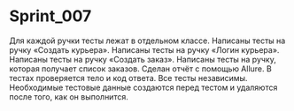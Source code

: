 ﻿# Sprint_007

 Для каждой ручки тесты лежат в отдельном классе.
Написаны тесты на ручку «Создать курьера».
Написаны тесты на ручку «Логин курьера».
Написаны тесты на ручку «Создать заказ».
Написаны тесты на ручку, которая получает список заказов.
Сделан отчёт с помощью Allure. 
В тестах проверяется тело и код ответа.
Все тесты независимы.
Необходимые тестовые данные создаются перед тестом и удаляются после того, как он выполнится.
